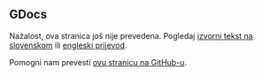 ## GDocs

Nažalost, ova stranica još nije prevedena. Pogledaj [izvorni tekst na slovenskom](/sl/datasources) ili [engleski prijevod](/en/datasources).

Pomogni nam prevesti [ovu stranicu na GitHub-u](https://github.com/sledilnik/website/blob/master/src/content/datasources_hr.md).
